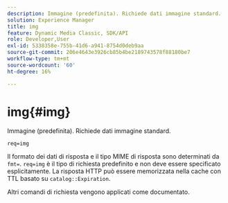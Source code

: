 ```yaml
---
description: Immagine (predefinita). Richiede dati immagine standard.
solution: Experience Manager
title: img
feature: Dynamic Media Classic, SDK/API
role: Developer,User
exl-id: 5338358e-755b-41d6-a941-8754d0deb9aa
source-git-commit: 206e4643e3926cb85b4be2189743578f88180be7
workflow-type: tm+mt
source-wordcount: '60'
ht-degree: 16%

---
```


# img{#img}

Immagine (predefinita). Richiede dati immagine standard.

`req=img`

Il formato dei dati di risposta e il tipo MIME di risposta sono determinati da `fmt=`. `req=img` è il tipo di richiesta predefinito e non deve essere specificato esplicitamente. La risposta HTTP può essere memorizzata nella cache con TTL basato su `catalog::Expiration`.

Altri comandi di richiesta vengono applicati come documentato.
